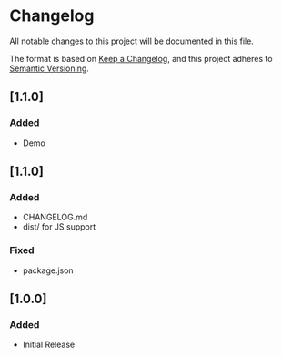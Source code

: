 # Changelog
All notable changes to this project will be documented in this file.

The format is based on [Keep a Changelog](https://keepachangelog.com/en/1.0.0/),
and this project adheres to [Semantic Versioning](https://semver.org/spec/v2.0.0.html).

## [1.1.0] 
### Added
 - Demo

## [1.1.0] 
### Added
 - CHANGELOG.md
 - dist/ for JS support

### Fixed
 - package.json

## [1.0.0] 
### Added
 - Initial Release